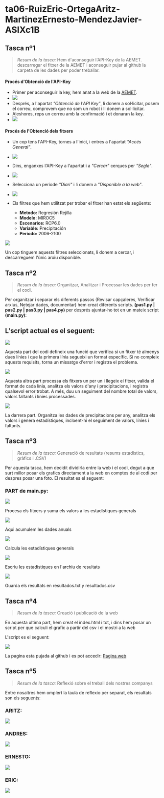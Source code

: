 # ta06-RuizEric-OrtegaAritz-MartinezErnesto-MendezJavier-ASIXc1B


## Tasca nº1
> _Resum de la tasca:_ Hem d'aconseguir l'API-Key de la AEMET. descarregar el fitxer de la AEMET i aconseguir pujar al github la carpeta de les dades per poder treballar.


#### Procés d'Obtenció de l'API-Key
- Primer per aconseguir la key, hem anat a la web de la [AEMET](https://opendata.aemet.es/centrodedescargas/inicio).
- ![](./assets/img/APIKEY1.png)
- Després, a l'apartat _"Obtenció de l'API Key"_, li donem a sol·licitar, posem el correu, comprovem que no som un robot i li donem a sol·licitar.
- Aleshores, reps un correu amb la confirmació i et donaran la key.
- ![](./assets/img/APIKEY2.png)


#### Procés de l'Obtenció dels fitxers
- Un cop tens l'API-Key, tornes a l'inici, i entres a l'apartat _"Accés General"_.
- ![](./assets/img/METEO1.png)
- Dins, enganxes l'API-Key a l'apartat i a _"Cercar"_ cerques per _"Segle"_.
- ![](./assets/img/METEO2.png)
- Selecciona un període _"Diari"_ i li donem a _"Disponible a la web"_.
- ![](./assets/img/METEO3.png)
- Els filtres que hem utilitzat per trobar el fitxer han estat els següents:

  - **Metodo:** Regresión Rejilla
  - **Modelo:** MIROC5
  - **Escenarios:** RCP6.0
  - **Variable:** Precipitación
  - **Periodo:** 2006-2100

![](./assets/img/METEO4.png)



Un cop tinguem aquests filtres seleccionats, li donem a cercar, i descarreguem l'únic arxiu disponible.



## Tasca nº2 
> _Resum de la tasca:_ Organitzar, Analitzar i Processar les dades per fer el codi.

Per organitzar i separar els diferents passos (Revisar capçaleres, Verificar arxius, Netejar dades, documentar) hem creat diferents scripts. **(pas1.py | pas2.py | pas3.py | pas4.py)** per després ajuntar-ho tot en un mateix script **(main.py)**:

## L'script actual es el seguent:

![](./assets/img/script1.png)

Aquesta part del codi defineix una funció que verifica si un fitxer té almenys dues línies i que la primera línia segueixi un format específic. Si no compleix aquests requisits, torna un missatge d'error i registra el problema.


![](./assets/img/script2.png)

Aquesta altra part processa els fitxers un per un i llegeix el fitxer, valida el format de cada línia, analitza els valors d'any i precipitacions, i registra qualsevol error trobat. A més, duu un seguiment del nombre total de valors, valors faltants i línies processades.

![](./assets/img/script3.png)

La darrera part. Organitza les dades de precipitacions per any, analitza els valors i genera estadístiques, incloent-hi el seguiment de valors, línies i faltants.


## Tasca nº3 
> _Resum de la tasca:_ Generació de resultats (resums estadístics, gràfics i .CSV)

Per aquesta tasca, hem decidit dividirla entre la web i el codi, degut a que surt millor posar els grafics directament a la web en comptes de al codi per despres posar una foto. El resultat es el seguent:

### PART de main.py:

![](./assets/img/TASCA3.1.png)

Procesa els fitxers y suma els valors a les estadístiques generals

![](./assets/img/TASCA3.2.png)

Aqui acumulem les dades anuals

![](./assets/img/TASCA3.3.png)

Calcula les estadístiques generals

![](./assets/img/TASCA3.4.png)

Escriu les estadístiques en l'archiu de resultats

![](./assets/img/TASCA3.5.png)

Guarda els resultats en resultados.txt y resultados.csv


## Tasca nº4 
> _Resum de la tasca:_ Creació i publicació de la web

En aquesta ultima part, hem creat el index.html i tot, i dins hem posar un script per que calculi el grafic a partir del csv i el mostri a la web

L'script es el seguent:

![](./assets/img/TASCA4.png)


La pagina esta pujada al github i es pot accedir:
[Pagina web]([url](https://ericruiz-itb2425.github.io/ta06-RuizEric-OrtegaAritz-MartinezErnesto-MendezJavier-ASIXc1B/E04/))

## Tasca nº5 
> _Resum de la tasca:_ Reflexió sobre el treball dels nostres companys

Entre nosaltres hem omplert la taula de reflexio per separat, els resultats son els seguents:

### ARITZ:

![](./assets/img/TASCA5_ARITZ.png)

### ANDRES:

![](./assets/img/TASCA5_JAVIER.png)

### ERNESTO:

![](./assets/img/TASCA5_ERNESTO.png)

### ERIC:

![](./assets/img/TASCA5_ERIC.png)




